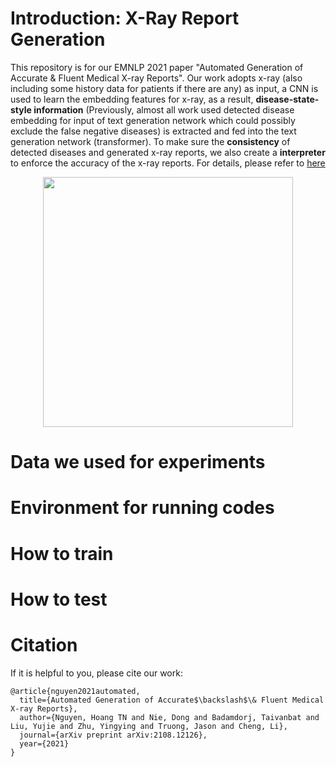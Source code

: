 # Introduction: X-Ray Report Generation
This repository is for our EMNLP 2021 paper "Automated Generation of Accurate &amp; Fluent Medical X-ray Reports". Our work adopts x-ray (also including some history data for patients if there are any) as input, a CNN is used to learn the embedding features for x-ray, as a result, <B>disease-state-style information</B> (Previously, almost all work used detected disease embedding for input of text generation network which could possibly exclude the false negative diseases) is extracted and fed into the text generation network (transformer). To make sure the <B>consistency</B> of detected diseases and generated x-ray reports, we also create a <B>interpreter</B> to enforce the accuracy of the x-ray reports. For details, please refer to [here](https://arxiv.org/pdf/2108.12126.pdf)

<p align="center">
  <img src="https://github.com/ginobilinie/xray_report_generation/blob/main/img/motivation.png" width="400" height="400">
</p>


# Data we used for experiments

# Environment for running codes

# How to train

# How to test

# Citation
If it is helpful to you, please cite our work:
```
@article{nguyen2021automated,
  title={Automated Generation of Accurate$\backslash$\& Fluent Medical X-ray Reports},
  author={Nguyen, Hoang TN and Nie, Dong and Badamdorj, Taivanbat and Liu, Yujie and Zhu, Yingying and Truong, Jason and Cheng, Li},
  journal={arXiv preprint arXiv:2108.12126},
  year={2021}
}
```
